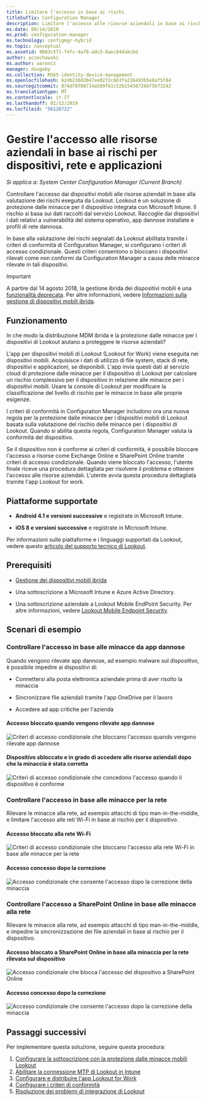 ```yaml
---
title: Limitare l'accesso in base ai rischi
titleSuffix: Configuration Manager
description: Limitare l'accesso alle risorse aziendali in base ai rischi per dispositivi, rete e applicazioni.
ms.date: 08/14/2018
ms.prod: configuration-manager
ms.technology: configmgr-hybrid
ms.topic: conceptual
ms.assetid: 9083c571-f4fc-4a78-adc5-8aec84dabcbd
author: aczechowski
ms.author: aaroncz
manager: dougeby
ms.collection: M365-identity-device-management
ms.openlocfilehash: 62db216d2047ee0272c6b3fa226493b5e8af5f84
ms.sourcegitcommit: 874d78f08714a509f61c52b154387268f5b73242
ms.translationtype: MT
ms.contentlocale: it-IT
ms.lasthandoff: 02/12/2019
ms.locfileid: "56128722"
---
```

# <a name="manage-access-to-company-resource-based-on-device-network-and-application-risk"></a>Gestire l'accesso alle risorse aziendali in base ai rischi per dispositivi, rete e applicazioni

*Si applica a: System Center Configuration Manager (Current Branch)*

Controllare l'accesso dai dispositivi mobili alle risorse aziendali in base alla valutazione dei rischi eseguita da Lookout. Lookout è un soluzione di protezione dalle minacce per il dispositivo integrata con Microsoft Intune. Il rischio si basa sui dati raccolti dal servizio Lookout. Raccoglie dai dispositivi i dati relativi a vulnerabilità del sistema operativo, app dannose installate e profili di rete dannosa. 

In base alla valutazione dei rischi segnalati da Lookout abilitata tramite i criteri di conformità di Configuration Manager, si configurano i criteri di accesso condizionale. Questi criteri consentono o bloccano i dispositivi rilevati come non conformi da Configuration Manager a causa delle minacce rilevate in tali dispositivi.

> [!Important]  
> A partire dal 14 agosto 2018, la gestione ibrida dei dispositivi mobili è una [funzionalità deprecata](/sccm/core/plan-design/changes/deprecated/removed-and-deprecated-cmfeatures). Per altre informazioni, vedere [Informazioni sulla gestione di dispositivi mobili ibrida](/sccm/mdm/understand/hybrid-mobile-device-management).<!--Intune feature 2683117-->  



## <a name="how-does-it-work"></a>Funzionamento

In che modo la distribuzione MDM ibrida e la protezione dalle minacce per i dispositivi di Lookout aiutano a proteggere le risorse aziendali?

L'app per dispositivi mobili di Lookout (Lookout for Work) viene eseguita nei dispositivi mobili. Acquisisce i dati di utilizzo di file system, stack di rete, dispositivi e applicazioni, se disponibili. L'app invia questi dati al servizio cloud di protezione dalle minacce per il dispositivo di Lookout per calcolare un rischio complessivo per il dispositivo in relazione alle minacce per i dispositivi mobili. Usare la console di Lookout per modificare la classificazione del livello di rischio per le minacce in base alle proprie esigenze.  

I criteri di conformità in Configuration Manager includono ora una nuova regola per la protezione dalle minacce per i dispositivi mobili di Lookout basata sulla valutazione del rischio delle minacce per i dispositivi di Lookout. Quando si abilita questa regola, Configuration Manager valuta la conformità del dispositivo.

Se il dispositivo non è conforme ai criteri di conformità, è possibile bloccare l'accesso a risorse come Exchange Online e SharePoint Online tramite criteri di accesso condizionale. Quando viene bloccato l'accesso, l'utente finale riceve una procedura dettagliata per risolvere il problema e ottenere l'accesso alle risorse aziendali. L'utente avvia questa procedura dettagliata tramite l'app Lookout for work.



## <a name="supported-platforms"></a>Piattaforme supportate

- **Android 4.1 e versioni successive** e registrate in Microsoft Intune.  

- **iOS 8 e versioni successive** e registrate in Microsoft Intune.  


Per informazioni sulle piattaforme e i linguaggi supportati da Lookout, vedere questo [articolo del supporto tecnico di Lookout](https://personal.support.lookout.com/hc/articles/114094140253).



## <a name="prerequisites"></a>Prerequisiti

- [Gestione dei dispositivi mobili ibrida](/sccm/mdm/understand/hybrid-mobile-device-management)  

- Una sottoscrizione a Microsoft Intune e Azure Active Directory.  

- Una sottoscrizione aziendale a Lookout Mobile EndPoint Security. Per altre informazioni, vedere [Lookout Mobile Endpoint Security](https://www.lookout.com/products/mobile-endpoint-security).  



## <a name="example-scenarios"></a>Scenari di esempio


### <a name="control-access-based-on-threat-from-malicious-apps"></a>Controllare l'accesso in base alle minacce da app dannose

Quando vengono rilevate app dannose, ad esempio malware sul dispositivo, è possibile impedire ai dispositivi di:

- Connettersi alla posta elettronica aziendale prima di aver risolto la minaccia  

- Sincronizzare file aziendali tramite l'app OneDrive per il lavoro  

- Accedere ad app critiche per l'azienda  

#### <a name="access-blocked-when-malicious-apps-are-detected"></a>Accesso bloccato quando vengono rilevate app dannose

![Criteri di accesso condizionale che bloccano l'accesso quando vengono rilevate app dannose](media/config-mgr-maliciousapps_blocked.png)

#### <a name="device-unblocked-and-is-able-to-access-company-resources-when-the-threat-is-remediated"></a>Dispositivo sbloccato e in grado di accedere alle risorse aziendali dopo che la minaccia è stata corretta

![Criteri di accesso condizionale che concedono l'accesso quando il dispositivo è conforme](media/config-mgr-maliciousapps-unblocked.png)


### <a name="control-access-based-on-threat-to-network"></a>Controllare l'accesso in base alle minacce per la rete

Rilevare le minacce alla rete, ad esempio attacchi di tipo man-in-the-middle, e limitare l'accesso alle reti Wi-Fi in base al rischio per il dispositivo.

#### <a name="access-to-network-through-wifi-blocked"></a>Accesso bloccato alla rete Wi-Fi

![Criteri di accesso condizionale che bloccano l'accesso alla rete Wi-Fi in base alle minacce per la rete](media/config-mgr-network-wifi-blocked.png)

#### <a name="access-granted-on-remediation"></a>Accesso concesso dopo la correzione

![Accesso condizionale che consente l'accesso dopo la correzione della minaccia](media/config-mgr-network-wifi-unblocked.png)


### <a name="control-access-to-sharepoint-online-based-on-threat-to-network"></a>Controllare l'accesso a SharePoint Online in base alle minacce alla rete

Rilevare le minacce alla rete, ad esempio attacchi di tipo man-in-the-middle, e impedire la sincronizzazione dei file aziendali in base al rischio per il dispositivo.

#### <a name="access-blocked-sharepoint-online-based-on-network-threat-detected-on-the-device"></a>Accesso bloccato a SharePoint Online in base alla minaccia per la rete rilevata sul dispositivo

![Accesso condizionale che blocca l'accesso del dispositivo a SharePoint Online](media/config-mgr-network-spo-blocked.png)


#### <a name="access-granted-on-remediation"></a>Accesso concesso dopo la correzione

![Accesso condizionale che consente l'accesso dopo la correzione della minaccia](media/config-mgr-network-spo-unblocked.png)



## <a name="next-steps"></a>Passaggi successivi

Per implementare questa soluzione, seguire questa procedura:  

1.  [Configurare la sottoscrizione con la protezione dalle minacce mobili Lookout](set-up-your-subscription-with-lookout.md)
2.  [Abilitare la connessione MTP di Lookout in Intune](enable-lookout-connection-in-intune.md)
3.  [Configurare e distribuire l'app Lookout for Work](configure-and-deploy-lookout-for-work-apps.md)
4.  [Configurare i criteri di conformità](enable-device-threat-protection-rule-compliance-policy.md)
5.  [Risoluzione dei problemi di integrazione di Lookout](troubleshoot-lookout-integration.md)
